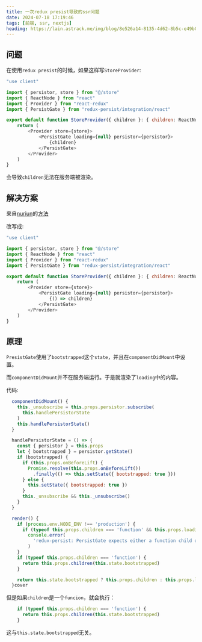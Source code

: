 ```yaml
---
title: 一次redux presist导致的ssr问题
date: 2024-07-18 17:19:46
tags: [前端, ssr, nextjs]
headimg: https://lain.astrack.me/img/blog/8e526a14-8135-4d62-8b5c-e49b0b33e435.png
---
```


## 问题
在使用`redux presist`的时候，如果这样写`StoreProvider`:
```javascript
"use client"

import { persistor, store } from "@/store"
import { ReactNode } from "react"
import { Provider } from "react-redux"
import { PersistGate } from "redux-persist/integration/react"

export default function StoreProvider({ children }: { children: ReactNode }){
    return (
        <Provider store={store}>
            <PersistGate loading={null} persistor={persistor}>
                {children}
            </PersistGate>
        </Provider>
    )
}
```
会导致`children`无法在服务端被渲染。

## 解决方案
来自[nuriun](https://github.com/nuriun)的[方法](https://github.com/vercel/next.js/issues/8240#issuecomment-647699316)

改写成:
```javascript
"use client"

import { persistor, store } from "@/store"
import { ReactNode } from "react"
import { Provider } from "react-redux"
import { PersistGate } from "redux-persist/integration/react"

export default function StoreProvider({ children }: { children: ReactNode }){
    return (
        <Provider store={store}>
            <PersistGate loading={null} persistor={persistor}>
                {() => children}
            </PersistGate>
        </Provider>
    )
}
```

## 原理
`PresistGate`使用了`bootstrapped`这个`state`，并且在`componentDidMount`中设置。

而`componentDidMount`并不在服务端运行。于是就渲染了`loading`中的内容。

代码:

```javascript
  componentDidMount() {
    this._unsubscribe = this.props.persistor.subscribe(
      this.handlePersistorState
    )
    this.handlePersistorState()
  }

  handlePersistorState = () => {
    const { persistor } = this.props
    let { bootstrapped } = persistor.getState()
    if (bootstrapped) {
      if (this.props.onBeforeLift) {
        Promise.resolve(this.props.onBeforeLift())
          .finally(() => this.setState({ bootstrapped: true }))
      } else {
        this.setState({ bootstrapped: true })
      }
      this._unsubscribe && this._unsubscribe()
    }
  }
```
```javascript
  render() {
    if (process.env.NODE_ENV !== 'production') {
      if (typeof this.props.children === 'function' && this.props.loading)
        console.error(
          'redux-persist: PersistGate expects either a function child or loading prop, but not both. The loading prop will be ignored.'
        )
    }
    if (typeof this.props.children === 'function') {
      return this.props.children(this.state.bootstrapped)
    }

    return this.state.bootstrapped ? this.props.children : this.props.loading
  }cover
```

但是如果`children`是一个`funcion`，就会执行：
```javascript
    if (typeof this.props.children === 'function') {
      return this.props.children(this.state.bootstrapped)
    }
```
这与`this.state.bootstrapped`无关。